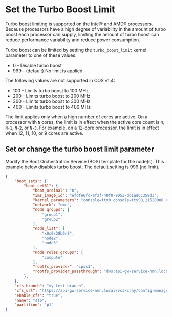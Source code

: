 # Set the Turbo Boost Limit

Turbo boost limiting is supported on the Intel® and AMD® processors. Because processors have a high degree of variability in the amount of turbo boost each processor can supply, limiting the amount
of turbo boost can reduce performance variability and reduce power consumption.

Turbo boost can be limited by setting the `turbo_boost_limit` kernel parameter to one of these values:

- 0 - Disable turbo boost
- 999 - \(default\) No limit is applied.

The following values are not supported in COS v1.4:

- 100 - Limits turbo boost to 100 MHz
- 200 - Limits turbo boost to 200 MHz
- 300 - Limits turbo boost to 300 MHz
- 400 - Limits turbo boost to 400 MHz

The limit applies only when a high number of cores are active. On a processor with `N` cores, the limit is in effect when the active core count is `N`, `N-1`, `N-2`, or `N-3`.
For example, on a 12-core processor, the limit is in effect when 12, 11, 10, or 9 cores are active.

## Set or change the turbo boost limit parameter

Modify the Boot Orchestration Service \(BOS\) template for the node\(s\). This example below disables turbo boost. The default setting is 999 \(no limit\).

```json
{
    "boot_sets": {
        "boot_set61": {
            "boot_ordinal": "0",
            "ims_image_id": "efdfe6fc-af3f-40f0-9053-dd1ad6c359d3",
            "kernel_parameters": "console=tty0 console=ttyS0,115200n8 root=crayfs imagename=/SLES15 selinux=0 rd.shell rd.net.timeout.carrier=40 rd.retry=40 ip=dhcp rd.neednet=1 crashkernel=256M turbo_boost_limit=0",
            "network": "nmn",
            "node_groups": [
                "group1",
                "group2"
            ],
            "node_list": [
                "x0c0s28b0n0",
                "node2",
                "node3"
            ],
            "node_roles_groups": [
                "compute"
            ],
            "rootfs_provider": "cpss3",
            "rootfs_provider_passthrough": "dvs:api-gw-service-nmn.local:300:nmn0"
        },
    },
    "cfs_branch": "my-test-branch",
    "cfs_url": "https://api-gw-service-nmn.local/vcs/cray/config-management.git",
    "enable_cfs": "true",
    "name": "st6",
    "partition": "p1"
}
```
